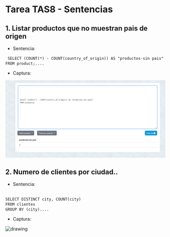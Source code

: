 # Tarea TAS8 - Sentencias
## 1. Listar productos que no muestran pais de origen
  - Sentencia:
  ```
   SELECT (COUNT(*) - COUNT(country_of_origin)) AS "productos-sin pais"
FROM product;....
  ```
  - Captura:

<img src="./carpetas/CARPETAS/Captura de pantalla 2024-05-30 154947.png" alt="drawing" width="500"/>

## 2. Numero de clientes por ciudad..
  - Sentencia:
  ```
  
SELECT DISTINCT city, COUNT(city)
FROM clientes 
GROUP BY (city)....
  ```
  - Captura:

<img src="./carpetas/CARPETAS/Sin título.png  " alt="drawing" width="500"/>





